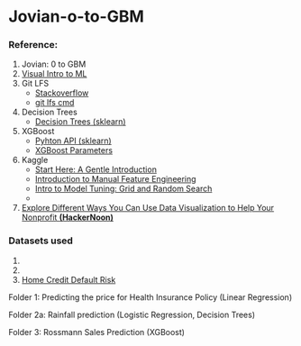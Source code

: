 # Jovian-o-to-GBM

### Reference: 
1. Jovian: 0 to GBM
2. [Visual Intro to ML](http://www.r2d3.us/visual-intro-to-machine-learning-part-1/?s=09)
3. Git LFS
    - [Stackoverflow](https://stackoverflow.com/questions/35518688/git-lfs-refused-to-track-my-large-files-properly-until-i-did-the-following)
    - [git lfs cmd](https://github.com/mathur-exe/Jovian-o-to-GBM/blob/main/images_gen/git_lfs_cmd.png)
4. Decision Trees
    - [Decision Trees (sklearn)](https://scikit-learn.org/stable/modules/tree.html)
5. XGBoost
    - [Pyhton API (sklearn)](https://xgboost.readthedocs.io/en/latest/python/python_api.html#xgboost.XGBRegressor)
    - [XGBoost Parameters](https://xgboost.readthedocs.io/en/latest/parameter.html)
5. Kaggle
    - [Start Here: A Gentle Introduction](https://www.kaggle.com/code/willkoehrsen/start-here-a-gentle-introduction/notebook)
    - [Introduction to Manual Feature Engineering](https://www.kaggle.com/code/willkoehrsen/introduction-to-manual-feature-engineering/notebook)
    - [Intro to Model Tuning: Grid and Random Search](https://www.kaggle.com/code/willkoehrsen/intro-to-model-tuning-grid-and-random-search/notebook)
    - 
5. [Explore Different Ways You Can Use Data Visualization to Help Your Nonprofit **(HackerNoon)**](https://hackernoon.com/explore-different-ways-you-can-use-data-visualization-to-help-your-nonprofit)

### Datasets used
1. 
2. 
3. [Home Credit Default Risk](https://www.kaggle.com/c/home-credit-default-risk/discussion/64821)

Folder 1: Predicting the price for Health Insurance Policy (Linear Regression)

Folder 2a: Rainfall prediction (Logistic Regression, Decision Trees) 

Folder 3: Rossmann Sales Prediction (XGBoost)

